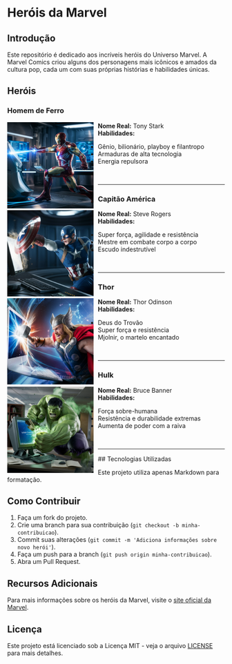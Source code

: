 # Heróis da Marvel

## Introdução

Este repositório é dedicado aos incríveis heróis do Universo Marvel. A Marvel Comics criou alguns dos personagens mais icônicos e amados da cultura pop, cada um com suas próprias histórias e habilidades únicas.

## Heróis

### Homem de Ferro

<img src="https://github.com/emersonfsti/desafio-markdown/blob/main/img/iron2.png?raw=true" alt="ironman" style="float:left; margin-right:10px;" width="200" height="200"/>

**Nome Real:** Tony Stark  
**Habilidades:**  
- Gênio, bilionário, playboy e filantropo
- Armaduras de alta tecnologia
- Energia repulsora

<br>
<hr>

### Capitão América


<img src="https://github.com/emersonfsti/desafio-markdown/blob/main/img/capi2.png?raw=true" alt="Capitão América" style="float:left; margin-right:10px;" width="200" height="200"/>


**Nome Real:** Steve Rogers  
**Habilidades:**  
- Super força, agilidade e resistência
- Mestre em combate corpo a corpo
- Escudo indestrutível

<br>
<hr>

### Thor
<img src="https://github.com/emersonfsti/desafio-markdown/blob/main/img/thor2.png?raw=true" alt="Thor" style="float:left; margin-right:10px;" width="200" height="200"/>


**Nome Real:** Thor Odinson  
**Habilidades:**  
- Deus do Trovão
- Super força e resistência
- Mjolnir, o martelo encantado

<br>
<hr>

### Hulk

<img src="https://github.com/emersonfsti/desafio-markdown/blob/main/img/hulk.png?raw=true" alt="Hulk" style="float:left; margin-right:10px;" width="200" height="200"/>

**Nome Real:** Bruce Banner  
**Habilidades:**  
- Força sobre-humana
- Resistência e durabilidade extremas
- Aumenta de poder com a raiva

<br>
<hr>
## Tecnologias Utilizadas

Este projeto utiliza apenas Markdown para formatação.

## Como Contribuir

1. Faça um fork do projeto.
2. Crie uma branch para sua contribuição (`git checkout -b minha-contribuicao`).
3. Commit suas alterações (`git commit -m 'Adiciona informações sobre novo herói'`).
4. Faça um push para a branch (`git push origin minha-contribuicao`).
5. Abra um Pull Request.

## Recursos Adicionais

Para mais informações sobre os heróis da Marvel, visite o [site oficial da Marvel](https://www.marvel.com/).

## Licença

Este projeto está licenciado sob a Licença MIT - veja o arquivo [LICENSE](LICENSE) para mais detalhes.
